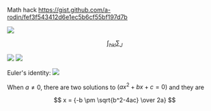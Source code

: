 Math hack
https://gist.github.com/a-rodin/fef3f543412d6e1ec5b6cf55bf197d7b

<img src="https://render.githubusercontent.com/render/math?math=\sum_{hkl}\sum_{J}">


$$ \int_{hkl}\sum_{J} $$

<img src="https://render.githubusercontent.com/render/math?math={P(A|B)=\frac{\P(B|A)\P(A)}{\P(B|A)\P(A)\%2BP(B|\neg A)\P(\neg A)}}##gh-light-mode-only">

<img src="https://render.githubusercontent.com/render/math?math={\color{white}\P(A|B)=\frac{\P(B|A)\P(A)}{\P(B|A)\P(A)\%2BP(B|\neg A)\P(\neg A)}}#gh-dark-mode-only">

Euler's identity: <img src="https://render.githubusercontent.com/render/math?math=e^{i \pi} %2B 1 = 0">

When $a \ne 0$, there are two solutions to $(ax^2 + bx + c = 0)$ and they are 

$$ x = {-b \pm \sqrt{b^2-4ac} \over 2a} $$

